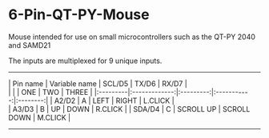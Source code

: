# 6-Pin-QT-PY-Mouse
Mouse intended for use on small microcontrollers such as the QT-PY 2040 and SAMD21

The inputs are multiplexed for 9 unique inputs. 
__________________________________________________________________
| Pin name | Variable name |   SCL/D5  |     TX/D6   |    RX/D7 |   
|          |               |    ONE    |     TWO     |   THREE  | 
|:---------|:-------------:|:---------:|:-----------:|:--------:|
|   A2/D2  |       A       |   LEFT    |    RIGHT    |  L.CLICK |  
|   A3/D3  |       B       |    UP     |    DOWN     |  R.CLICK |
|   SDA/D4 |       C       | SCROLL UP | SCROLL DOWN |  M.CLICK |
___________________________________________________________________

